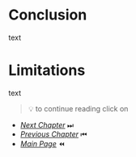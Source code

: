 # Conclusion

text

# Limitations

text

> 💡 to continue reading click on
- [*Next Chapter*](Sources.md) ⏭
- [*Previous Chapter*](Museo-Delle-Specola.md) ⏮
- [*Main Page*](index.md) ⏪
